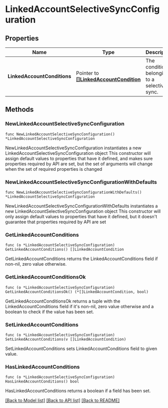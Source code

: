 # LinkedAccountSelectiveSyncConfiguration

## Properties

Name | Type | Description | Notes
------------ | ------------- | ------------- | -------------
**LinkedAccountConditions** | Pointer to [**[]LinkedAccountCondition**](LinkedAccountCondition.md) | The conditions belonging to a selective sync. | [optional] [readonly] 

## Methods

### NewLinkedAccountSelectiveSyncConfiguration

`func NewLinkedAccountSelectiveSyncConfiguration() *LinkedAccountSelectiveSyncConfiguration`

NewLinkedAccountSelectiveSyncConfiguration instantiates a new LinkedAccountSelectiveSyncConfiguration object
This constructor will assign default values to properties that have it defined,
and makes sure properties required by API are set, but the set of arguments
will change when the set of required properties is changed

### NewLinkedAccountSelectiveSyncConfigurationWithDefaults

`func NewLinkedAccountSelectiveSyncConfigurationWithDefaults() *LinkedAccountSelectiveSyncConfiguration`

NewLinkedAccountSelectiveSyncConfigurationWithDefaults instantiates a new LinkedAccountSelectiveSyncConfiguration object
This constructor will only assign default values to properties that have it defined,
but it doesn't guarantee that properties required by API are set

### GetLinkedAccountConditions

`func (o *LinkedAccountSelectiveSyncConfiguration) GetLinkedAccountConditions() []LinkedAccountCondition`

GetLinkedAccountConditions returns the LinkedAccountConditions field if non-nil, zero value otherwise.

### GetLinkedAccountConditionsOk

`func (o *LinkedAccountSelectiveSyncConfiguration) GetLinkedAccountConditionsOk() (*[]LinkedAccountCondition, bool)`

GetLinkedAccountConditionsOk returns a tuple with the LinkedAccountConditions field if it's non-nil, zero value otherwise
and a boolean to check if the value has been set.

### SetLinkedAccountConditions

`func (o *LinkedAccountSelectiveSyncConfiguration) SetLinkedAccountConditions(v []LinkedAccountCondition)`

SetLinkedAccountConditions sets LinkedAccountConditions field to given value.

### HasLinkedAccountConditions

`func (o *LinkedAccountSelectiveSyncConfiguration) HasLinkedAccountConditions() bool`

HasLinkedAccountConditions returns a boolean if a field has been set.


[[Back to Model list]](../README.md#documentation-for-models) [[Back to API list]](../README.md#documentation-for-api-endpoints) [[Back to README]](../README.md)


